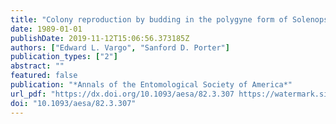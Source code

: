 ```yaml
---
title: "Colony reproduction by budding in the polygyne form of Solenopsis invicta (Hymenoptera: Formicidae)"
date: 1989-01-01
publishDate: 2019-11-12T15:06:56.373185Z
authors: ["Edward L. Vargo", "Sanford D. Porter"]
publication_types: ["2"]
abstract: ""
featured: false
publication: "*Annals of the Entomological Society of America*"
url_pdf: "https://dx.doi.org/10.1093/aesa/82.3.307 https://watermark.silverchair.com/aesa82-0307.pdf?token=AQECAHi208BE49Ooan9kkhW_Ercy7Dm3ZL_9Cf3qfKAc485ysgAAAlUwggJRBgkqhkiG9w0BBwagggJCMIICPgIBADCCAjcGCSqGSIb3DQEHATAeBglghkgBZQMEAS4wEQQMpWo-S3T0VjoLQ9yPAgEQgIICCFgS7ZK-N6qqzJjZ-DjiG4w4QTL8UfP9kothMhsl2qmzNxa3iIZKQscsbeqkY_9pR2z_n9c5d5sKIw8CvaeS27CstZcpK1IPWAGnEVv6MxN-s_Plntm9Wnkfl7vpOyvEWJ6jsumCrEQVfQeAYctx_j-UHYiBbPCTBlCQSK4wHkftXDUqqj0rq7XydePd5mooXOxpQ0dtu2VwMJfaHY2BmnnLweWk21eCXh08M2S9OXYGuA8jFnkYXQDVsTZrBQJ5F6ohRKeTnuBXh5S9I0p-RP9J6SmU0VvdYmPrOKgfdtRZPiIJ5q8cQEKzkaYxpZyapCyaVF1BvBYIn2A_KurC63R3fkkEhN2awK5MyQfIIFQgsakk6GGpvOKsex2R7Ffv8XiZsg7Gk8ztf_O0bSiHBykL3NSM5RjladL6TvUTWpM-wiuZZJZO8HFsX-04i6klm5HlgDkRrTLWcQkXJZkUeKofpA7nU4XDEzn0LytZqhZY0Vw4bMN5sB6Ujsvg2aoLh4DExynADBZV_DUE1qwivA0mH7MRQ1BUJEoUDhbLg3e0nGeqylgxqm9E0iNAAq66Um2brNDQOBnXJGaCYeiZdoK1HPiBf-gZ3BiX-gqFqWrBhkzywWc_ajXURudCc1DehBkWQqvDccbS5mYOe6tDDxiqtDbZk8uspk0bmdcZa28kW-ZGqYSpYP8"
doi: "10.1093/aesa/82.3.307"
---
```


